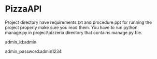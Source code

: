 # PizzaAPI
Project directory have requirements.txt and procedure.ppt for running the project properly make sure you read them.
You have to run python manage.py in project\pizzeria directory that contains manage.py file.

admin_id:admin

admin_password:admin1234

